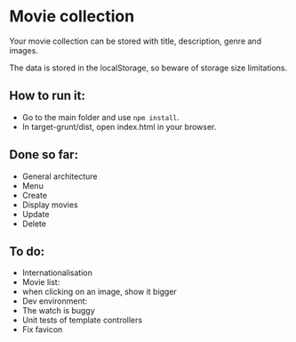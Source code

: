 # Movie collection

Your movie collection can be stored with title, description, genre and images.

The data is stored in the localStorage, so beware of storage size limitations.


## How to run it:
 * Go to the main folder and use `npm install`.
 * In target-grunt/dist, open index.html in your browser.

## Done so far:
 * General architecture
 * Menu
 * Create
 * Display movies
 * Update
 * Delete

## To do:
 * Internationalisation
 * Movie list:
  * when clicking on an image, show it bigger
 * Dev environment:
  * The watch is buggy
 * Unit tests of template controllers
 * Fix favicon
